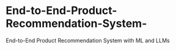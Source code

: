 # End-to-End-Product-Recommendation-System-
End-to-End Product Recommendation System with ML and LLMs
